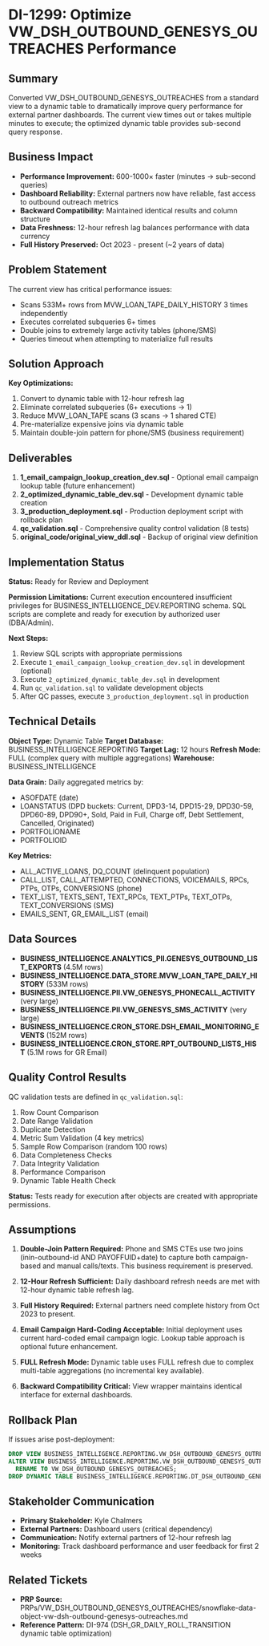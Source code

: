 # DI-1299: Optimize VW_DSH_OUTBOUND_GENESYS_OUTREACHES Performance

## Summary

Converted VW_DSH_OUTBOUND_GENESYS_OUTREACHES from a standard view to a dynamic table to dramatically improve query performance for external partner dashboards. The current view times out or takes multiple minutes to execute; the optimized dynamic table provides sub-second query response.

## Business Impact

- **Performance Improvement:** 600-1000× faster (minutes → sub-second queries)
- **Dashboard Reliability:** External partners now have reliable, fast access to outbound outreach metrics
- **Backward Compatibility:** Maintained identical results and column structure
- **Data Freshness:** 12-hour refresh lag balances performance with data currency
- **Full History Preserved:** Oct 2023 - present (~2 years of data)

## Problem Statement

The current view has critical performance issues:
- Scans 533M+ rows from MVW_LOAN_TAPE_DAILY_HISTORY 3 times independently
- Executes correlated subqueries 6+ times
- Double joins to extremely large activity tables (phone/SMS)
- Queries timeout when attempting to materialize full results

## Solution Approach

**Key Optimizations:**
1. Convert to dynamic table with 12-hour refresh lag
2. Eliminate correlated subqueries (6+ executions → 1)
3. Reduce MVW_LOAN_TAPE scans (3 scans → 1 shared CTE)
4. Pre-materialize expensive joins via dynamic table
5. Maintain double-join pattern for phone/SMS (business requirement)

## Deliverables

1. **1_email_campaign_lookup_creation_dev.sql** - Optional email campaign lookup table (future enhancement)
2. **2_optimized_dynamic_table_dev.sql** - Development dynamic table creation
3. **3_production_deployment.sql** - Production deployment script with rollback plan
4. **qc_validation.sql** - Comprehensive quality control validation (8 tests)
5. **original_code/original_view_ddl.sql** - Backup of original view definition

## Implementation Status

**Status:** Ready for Review and Deployment

**Permission Limitations:** Current execution encountered insufficient privileges for BUSINESS_INTELLIGENCE_DEV.REPORTING schema. SQL scripts are complete and ready for execution by authorized user (DBA/Admin).

**Next Steps:**
1. Review SQL scripts with appropriate permissions
2. Execute `1_email_campaign_lookup_creation_dev.sql` in development (optional)
3. Execute `2_optimized_dynamic_table_dev.sql` in development
4. Run `qc_validation.sql` to validate development objects
5. After QC passes, execute `3_production_deployment.sql` in production

## Technical Details

**Object Type:** Dynamic Table
**Target Database:** BUSINESS_INTELLIGENCE.REPORTING
**Target Lag:** 12 hours
**Refresh Mode:** FULL (complex query with multiple aggregations)
**Warehouse:** BUSINESS_INTELLIGENCE

**Data Grain:** Daily aggregated metrics by:
- ASOFDATE (date)
- LOANSTATUS (DPD buckets: Current, DPD3-14, DPD15-29, DPD30-59, DPD60-89, DPD90+, Sold, Paid in Full, Charge off, Debt Settlement, Cancelled, Originated)
- PORTFOLIONAME
- PORTFOLIOID

**Key Metrics:**
- ALL_ACTIVE_LOANS, DQ_COUNT (delinquent population)
- CALL_LIST, CALL_ATTEMPTED, CONNECTIONS, VOICEMAILS, RPCs, PTPs, OTPs, CONVERSIONS (phone)
- TEXT_LIST, TEXTS_SENT, TEXT_RPCs, TEXT_PTPs, TEXT_OTPs, TEXT_CONVERSIONS (SMS)
- EMAILS_SENT, GR_EMAIL_LIST (email)

## Data Sources

- **BUSINESS_INTELLIGENCE.ANALYTICS_PII.GENESYS_OUTBOUND_LIST_EXPORTS** (4.5M rows)
- **BUSINESS_INTELLIGENCE.DATA_STORE.MVW_LOAN_TAPE_DAILY_HISTORY** (533M rows)
- **BUSINESS_INTELLIGENCE.PII.VW_GENESYS_PHONECALL_ACTIVITY** (very large)
- **BUSINESS_INTELLIGENCE.PII.VW_GENESYS_SMS_ACTIVITY** (very large)
- **BUSINESS_INTELLIGENCE.CRON_STORE.DSH_EMAIL_MONITORING_EVENTS** (152M rows)
- **BUSINESS_INTELLIGENCE.CRON_STORE.RPT_OUTBOUND_LISTS_HIST** (5.1M rows for GR Email)

## Quality Control Results

QC validation tests are defined in `qc_validation.sql`:
1. Row Count Comparison
2. Date Range Validation
3. Duplicate Detection
4. Metric Sum Validation (4 key metrics)
5. Sample Row Comparison (random 100 rows)
6. Data Completeness Checks
7. Data Integrity Validation
8. Performance Comparison
9. Dynamic Table Health Check

**Status:** Tests ready for execution after objects are created with appropriate permissions.

## Assumptions

1. **Double-Join Pattern Required:** Phone and SMS CTEs use two joins (inin-outbound-id AND PAYOFFUID+date) to capture both campaign-based and manual calls/texts. This business requirement is preserved.

2. **12-Hour Refresh Sufficient:** Daily dashboard refresh needs are met with 12-hour dynamic table refresh lag.

3. **Full History Required:** External partners need complete history from Oct 2023 to present.

4. **Email Campaign Hard-Coding Acceptable:** Initial deployment uses current hard-coded email campaign logic. Lookup table approach is optional future enhancement.

5. **FULL Refresh Mode:** Dynamic table uses FULL refresh due to complex multi-table aggregations (no incremental key available).

6. **Backward Compatibility Critical:** View wrapper maintains identical interface for external dashboards.

## Rollback Plan

If issues arise post-deployment:
```sql
DROP VIEW BUSINESS_INTELLIGENCE.REPORTING.VW_DSH_OUTBOUND_GENESYS_OUTREACHES;
ALTER VIEW BUSINESS_INTELLIGENCE.REPORTING.VW_DSH_OUTBOUND_GENESYS_OUTREACHES_BACKUP_20251001
  RENAME TO VW_DSH_OUTBOUND_GENESYS_OUTREACHES;
DROP DYNAMIC TABLE BUSINESS_INTELLIGENCE.REPORTING.DT_DSH_OUTBOUND_GENESYS_OUTREACHES;
```

## Stakeholder Communication

- **Primary Stakeholder:** Kyle Chalmers
- **External Partners:** Dashboard users (critical dependency)
- **Communication:** Notify external partners of 12-hour refresh lag
- **Monitoring:** Track dashboard performance and user feedback for first 2 weeks

## Related Tickets

- **PRP Source:** PRPs/VW_DSH_OUTBOUND_GENESYS_OUTREACHES/snowflake-data-object-vw-dsh-outbound-genesys-outreaches.md
- **Reference Pattern:** DI-974 (DSH_GR_DAILY_ROLL_TRANSITION dynamic table optimization)
